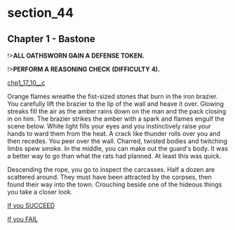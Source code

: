 
# section_44

## Chapter 1 - Bastone

!>**ALL OATHSWORN GAIN A DEFENSE TOKEN.**

!>**PERFORM A REASONING CHECK (DIFFICULTY 4).**

[chp1_17_10__c](../../decomp/app/src/main/res/raw/chp1_17_10__c.mp3 ':include :type=audio')

Orange flames wreathe the fist-sized stones that burn in the iron brazier. You carefully lift the brazier to the lip of the wall and heave it over. Glowing streaks fill the air as the amber rains down on the man and the pack closing in on him. The brazier strikes the amber with a spark and flames engulf the scene below. White light fills your eyes and you instinctively raise your hands to ward them from the heat. A crack like thunder rolls over you and then recedes. You peer over the wall. Charred, twisted bodies and twitching limbs spew smoke. In the middle, you can make out the guard's body. It was a better way to go than what the rats had planned. At least this was quick.

Descending the rope, you go to inspect the carcasses. Half a dozen are scattered around. They must have been attracted by the corpses, then found their way into the town. Crouching beside one of the hideous things you take a closer look.

[If you SUCCEED](output/chapter1/section_47.md)

[If you FAIL](output/chapter1/section_48.md)


